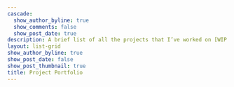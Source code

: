 ```yaml
---
cascade:
  show_author_byline: true
  show_comments: false
  show_post_date: true
description: A brief list of all the projects that I’ve worked on [WIP !!!]
layout: list-grid
show_author_byline: true
show_post_date: false
show_post_thumbnail: true
title: Project Portfolio
---
```

